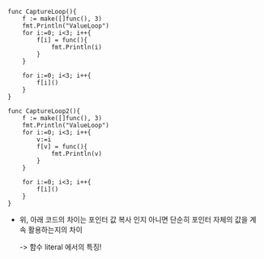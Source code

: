 ```
func CaptureLoop(){
	f := make([]func(), 3)
	fmt.Println("ValueLoop")
	for i:=0; i<3; i++{
		f[i] = func(){
			fmt.Println(i)
		}
	}

	for i:=0; i<3; i++{
		f[i]()
	}
}

func CaptureLoop2(){
	f := make([]func(), 3)
	fmt.Println("ValueLoop")
	for i:=0; i<3; i++{
		v:=i
		f[v] = func(){
			fmt.Println(v)
		}
	}

	for i:=0; i<3; i++{
		f[i]()
	}
}
```

- 위, 아래 코드의 차이는 포인터 값 복사 인지 아니면 단순히 포인터 자체의 값을 계속 활용하는지의 차이

    -> 함수 literal 에서의 특징!
